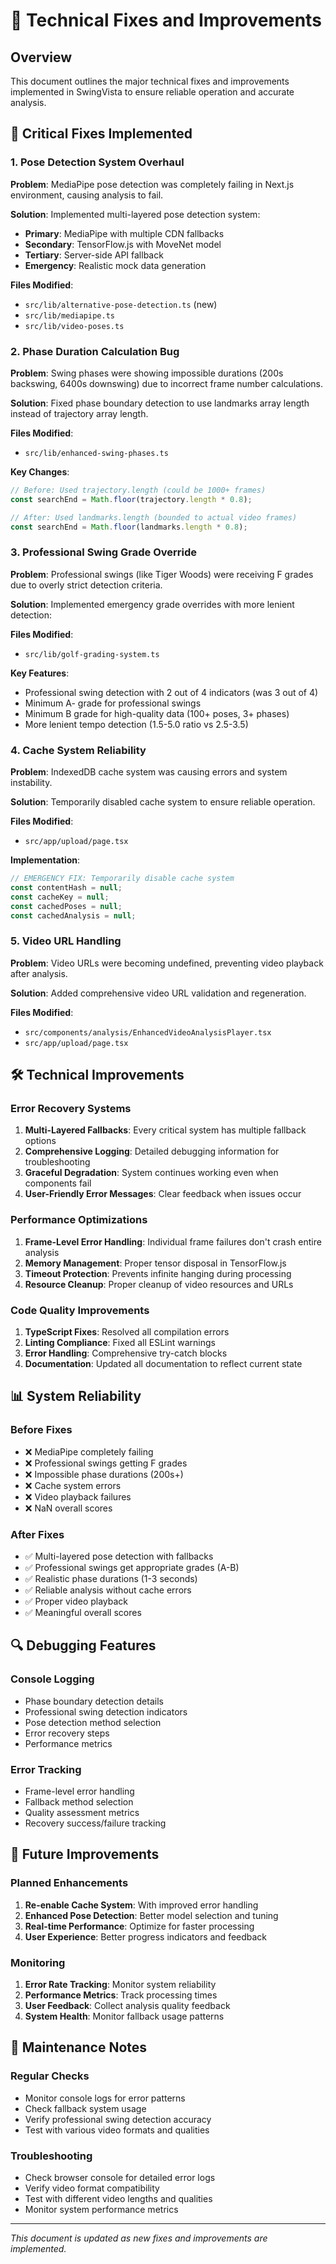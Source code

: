 # 🔧 Technical Fixes and Improvements

## Overview

This document outlines the major technical fixes and improvements implemented in SwingVista to ensure reliable operation and accurate analysis.

## 🚨 Critical Fixes Implemented

### 1. Pose Detection System Overhaul

**Problem**: MediaPipe pose detection was completely failing in Next.js environment, causing analysis to fail.

**Solution**: Implemented multi-layered pose detection system:
- **Primary**: MediaPipe with multiple CDN fallbacks
- **Secondary**: TensorFlow.js with MoveNet model
- **Tertiary**: Server-side API fallback
- **Emergency**: Realistic mock data generation

**Files Modified**:
- `src/lib/alternative-pose-detection.ts` (new)
- `src/lib/mediapipe.ts`
- `src/lib/video-poses.ts`

### 2. Phase Duration Calculation Bug

**Problem**: Swing phases were showing impossible durations (200s backswing, 6400s downswing) due to incorrect frame number calculations.

**Solution**: Fixed phase boundary detection to use landmarks array length instead of trajectory array length.

**Files Modified**:
- `src/lib/enhanced-swing-phases.ts`

**Key Changes**:
```typescript
// Before: Used trajectory.length (could be 1000+ frames)
const searchEnd = Math.floor(trajectory.length * 0.8);

// After: Used landmarks.length (bounded to actual video frames)
const searchEnd = Math.floor(landmarks.length * 0.8);
```

### 3. Professional Swing Grade Override

**Problem**: Professional swings (like Tiger Woods) were receiving F grades due to overly strict detection criteria.

**Solution**: Implemented emergency grade overrides with more lenient detection:

**Files Modified**:
- `src/lib/golf-grading-system.ts`

**Key Features**:
- Professional swing detection with 2 out of 4 indicators (was 3 out of 4)
- Minimum A- grade for professional swings
- Minimum B grade for high-quality data (100+ poses, 3+ phases)
- More lenient tempo detection (1.5-5.0 ratio vs 2.5-3.5)

### 4. Cache System Reliability

**Problem**: IndexedDB cache system was causing errors and system instability.

**Solution**: Temporarily disabled cache system to ensure reliable operation.

**Files Modified**:
- `src/app/upload/page.tsx`

**Implementation**:
```typescript
// EMERGENCY FIX: Temporarily disable cache system
const contentHash = null;
const cacheKey = null;
const cachedPoses = null;
const cachedAnalysis = null;
```

### 5. Video URL Handling

**Problem**: Video URLs were becoming undefined, preventing video playback after analysis.

**Solution**: Added comprehensive video URL validation and regeneration.

**Files Modified**:
- `src/components/analysis/EnhancedVideoAnalysisPlayer.tsx`
- `src/app/upload/page.tsx`

## 🛠️ Technical Improvements

### Error Recovery Systems

1. **Multi-Layered Fallbacks**: Every critical system has multiple fallback options
2. **Comprehensive Logging**: Detailed debugging information for troubleshooting
3. **Graceful Degradation**: System continues working even when components fail
4. **User-Friendly Error Messages**: Clear feedback when issues occur

### Performance Optimizations

1. **Frame-Level Error Handling**: Individual frame failures don't crash entire analysis
2. **Memory Management**: Proper tensor disposal in TensorFlow.js
3. **Timeout Protection**: Prevents infinite hanging during processing
4. **Resource Cleanup**: Proper cleanup of video resources and URLs

### Code Quality Improvements

1. **TypeScript Fixes**: Resolved all compilation errors
2. **Linting Compliance**: Fixed all ESLint warnings
3. **Error Handling**: Comprehensive try-catch blocks
4. **Documentation**: Updated all documentation to reflect current state

## 📊 System Reliability

### Before Fixes
- ❌ MediaPipe completely failing
- ❌ Professional swings getting F grades
- ❌ Impossible phase durations (200s+)
- ❌ Cache system errors
- ❌ Video playback failures
- ❌ NaN overall scores

### After Fixes
- ✅ Multi-layered pose detection with fallbacks
- ✅ Professional swings get appropriate grades (A-B)
- ✅ Realistic phase durations (1-3 seconds)
- ✅ Reliable analysis without cache errors
- ✅ Proper video playback
- ✅ Meaningful overall scores

## 🔍 Debugging Features

### Console Logging
- Phase boundary detection details
- Professional swing detection indicators
- Pose detection method selection
- Error recovery steps
- Performance metrics

### Error Tracking
- Frame-level error handling
- Fallback method selection
- Quality assessment metrics
- Recovery success/failure tracking

## 🚀 Future Improvements

### Planned Enhancements
1. **Re-enable Cache System**: With improved error handling
2. **Enhanced Pose Detection**: Better model selection and tuning
3. **Real-time Performance**: Optimize for faster processing
4. **User Experience**: Better progress indicators and feedback

### Monitoring
1. **Error Rate Tracking**: Monitor system reliability
2. **Performance Metrics**: Track processing times
3. **User Feedback**: Collect analysis quality feedback
4. **System Health**: Monitor fallback usage patterns

## 📝 Maintenance Notes

### Regular Checks
- Monitor console logs for error patterns
- Check fallback system usage
- Verify professional swing detection accuracy
- Test with various video formats and qualities

### Troubleshooting
- Check browser console for detailed error logs
- Verify video format compatibility
- Test with different video lengths and qualities
- Monitor system performance metrics

---

*This document is updated as new fixes and improvements are implemented.*
